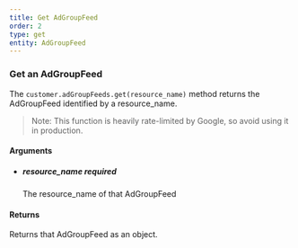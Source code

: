 ```yaml
---
title: Get AdGroupFeed 
order: 2
type: get
entity: AdGroupFeed 
---
```


### Get an AdGroupFeed 

The `customer.adGroupFeeds.get(resource_name)` method returns the AdGroupFeed identified by a resource_name. 

> Note: This function is heavily rate-limited by Google, so avoid using it in production.


#### Arguments

- 	##### resource_name _required_
	The resource_name of that AdGroupFeed


#### Returns

Returns that AdGroupFeed as an object.
